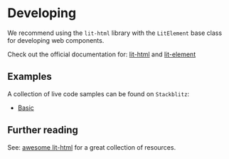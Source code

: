 # Developing

We recommend using the `lit-html` library with the `LitElement` base class for developing web components.

Check out the official documentation for: [lit-html](https://lit-html.polymer-project.org/) and [lit-element](https://lit-element.polymer-project.org/)

## Examples
A collection of live code samples can be found on `Stackblitz`:

* [Basic](https://stackblitz.com/edit/open-wc-lit-html-basics?file=README.md)

## Further reading
See: [awesome lit-html](https://github.com/web-padawan/awesome-lit-html) for a great collection of resources.
